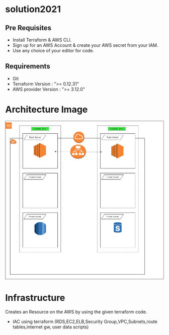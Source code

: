 # solution2021

## Pre Requisites

* Install Terraform & AWS CLI.
* Sign up for an AWS Account & create your AWS secret from your IAM.
* Use any choice of your editor for code.

## Requirements
* Git 
* Terraform Version : ">=  0.12.31"
* AWS provider Version : ">= 3.12.0"

# Architecture Image

![alt text](https://github.com/scn2016/solution2021/blob/main/challenge1/app.diagrams.net-3tier.png)

# Infrastructure

Creates an Resource on the AWS by using the given terraform code.

* IAC using terraform (RDS,EC2,ELB,Security Group,VPC,Subnets,route tables,internet gw, user data scripts)

